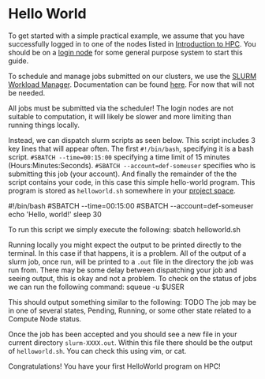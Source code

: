 # Hello World

To get started with a simple practical example, we assume that you have successfully logged in to one of the nodes listed in [Introduction to HPC](Nodes.md). You should be on a [login node](Nodes.md#1-login-nodes) for some general purpose system to start this guide.

To schedule and manage jobs submitted on our clusters, we use the [SLURM Workload Manager](https://en.wikipedia.org/wiki/Slurm_Workload_Manager). Documentation can be found [here](https://slurm.schedmd.com/documentation.html). For now that will not be needed.


<warning>
All jobs must be submitted via the scheduler!
</warning>
The login nodes are not suitable to computation, it will likely be slower and more limiting than running things locally. 

Instead, we can dispatch slurm scripts as seen below. This script includes 3 key lines that will appear often. The first `#!/bin/bash`, specifying it is a bash script. `#SBATCH --time=00:15:00` specifying a time limit of 15 minutes (Hours:Minutes:Seconds). `#SBATCH --account=def-someuser` specifies who is submitting this job (your account). And finally the remainder of the the script contains your code, in this case this simple hello-world program. This program is stored as `helloworld.sh` somewhere in your [project space](Navigating-the-Environment.md).

<code-block lang="Bash" >
#!/bin/bash
#SBATCH --time=00:15:00
#SBATCH --account=def-someuser
echo 'Hello, world!'
sleep 30
</code-block>

To run this script we simply execute the following:
<code-block lang="Bash" prompt="$">sbatch helloworld.sh</code-block>

Running locally you might expect the output to be printed directly to the terminal. In this case if that happens, it is a problem. All of the output of a slurm job, once run, will be printed to a `.out` file in the directory the job was run from. There may be some delay between dispatching your job and seeing output, this is okay and not a problem. To check on the status of jobs we can run the following command:
<code-block lang="bash" prompt="$">squeue -u $USER</code-block>

This should output something similar to the following:
<code-block lang="Bash">TODO</code-block>
The job may be in one of several states, Pending, Running, or some other state related to a Compute Node status.

Once the job has been accepted and you should see a new file in your current directory `slurm-XXXX.out`. Within this file there should be the output of `helloworld.sh`. You can check this using vim, or cat.

<note>Congratulations! You have your first HelloWorld program on HPC!</note>





